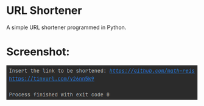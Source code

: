 # URL Shortener

A simple URL shortener programmed in Python.

# Screenshot:

![alt text](https://github.com/math-reis/basic-projects/blob/main/URL-shortener/image.png?raw=true)

